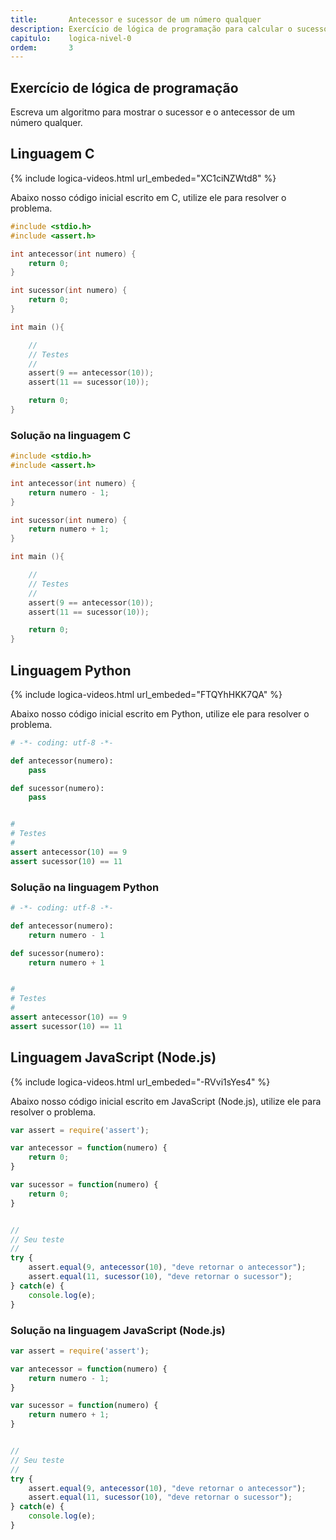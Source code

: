 ```yaml
---
title:       Antecessor e sucessor de um número qualquer
description: Exercício de lógica de programação para calcular o sucessor e o antecessor de um número qualquer.
capitulo:    logica-nivel-0
ordem:       3
---
```



Exercício de lógica de programação
---

Escreva um algoritmo para mostrar o sucessor e o antecessor de um número qualquer.



Linguagem C
---

{% include logica-videos.html url_embeded="XC1ciNZWtd8" %}

Abaixo nosso código inicial escrito em C, utilize ele para resolver o problema.

```c
#include <stdio.h>
#include <assert.h>

int antecessor(int numero) {
    return 0;
}

int sucessor(int numero) {
    return 0;
}

int main (){

    //
    // Testes
    //
    assert(9 == antecessor(10));
    assert(11 == sucessor(10));

    return 0;
}
```



### Solução na linguagem C

```c
#include <stdio.h>
#include <assert.h>

int antecessor(int numero) {
    return numero - 1;
}

int sucessor(int numero) {
    return numero + 1;
}

int main (){

    //
    // Testes
    //
    assert(9 == antecessor(10));
    assert(11 == sucessor(10));

    return 0;
}
```


Linguagem Python
---

{% include logica-videos.html url_embeded="FTQYhHKK7QA" %}

Abaixo nosso código inicial escrito em Python, utilize ele para resolver o problema.

```python
# -*- coding: utf-8 -*-

def antecessor(numero):
    pass

def sucessor(numero):
    pass


#
# Testes
#
assert antecessor(10) == 9
assert sucessor(10) == 11
```


### Solução na linguagem Python

```python
# -*- coding: utf-8 -*-

def antecessor(numero):
    return numero - 1

def sucessor(numero):
    return numero + 1


#
# Testes
#
assert antecessor(10) == 9
assert sucessor(10) == 11
```


Linguagem JavaScript (Node.js)
---

{% include logica-videos.html url_embeded="-RVvi1sYes4" %}

Abaixo nosso código inicial escrito em JavaScript (Node.js), utilize ele para resolver o problema.


```javascript
var assert = require('assert');

var antecessor = function(numero) {
    return 0;
}

var sucessor = function(numero) {
    return 0;
}


//
// Seu teste
//
try {
    assert.equal(9, antecessor(10), "deve retornar o antecessor");
    assert.equal(11, sucessor(10), "deve retornar o sucessor");
} catch(e) {
    console.log(e);
}
```


### Solução na linguagem JavaScript (Node.js)


```javascript
var assert = require('assert');

var antecessor = function(numero) {
    return numero - 1;
}

var sucessor = function(numero) {
    return numero + 1;
}


//
// Seu teste
//
try {
    assert.equal(9, antecessor(10), "deve retornar o antecessor");
    assert.equal(11, sucessor(10), "deve retornar o sucessor");
} catch(e) {
    console.log(e);
}

```

